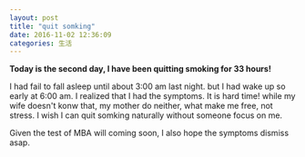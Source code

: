 ```yaml
---
layout: post
title: "quit somking"
date: 2016-11-02 12:36:09
categories: 生活
---
```



 **Today is the second day, I have been quitting smoking for 33 hours!**
   
      
   I had fail to fall asleep until about 3:00 am last night. but I had wake up so early at 6:00 am. I realized that I had the symptoms. It is hard time! while my wife doesn't konw that, my mother do neither, what make me free, not stress. I wish I can quit somking naturally without someone focus on me. 

   Given the test of MBA will coming soon, I also hope the symptoms dismiss asap.